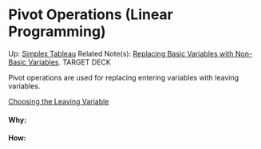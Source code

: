 # Pivot Operations (Linear Programming)

Up: [Simplex Tableau](simplex_tableau)
Related Note(s): [Replacing Basic Variables with Non-Basic Variables](replacing_basic_variables_with_non-basic_variables).
TARGET DECK

Pivot operations are used for replacing entering variables with leaving variables.

[Choosing the Leaving Variable](choosing_the_leaving_variable)



































#### Why:
#### How:









